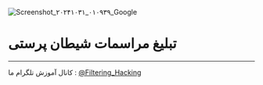 ![Screenshot_۲۰۲۴۱۰۳۱_۰۱۰۹۳۹_Google](https://github.com/user-attachments/assets/03653240-a75a-4ca2-9b50-4e3a5ede0070)
# تبلیغ مراسمات شیطان پرستی
--------------------
کانال آموزش تلگرام ما :
[@Filtering_Hacking](https://t.me/Filtering_Hacking)
